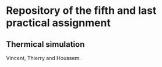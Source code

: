 # Repository of the fifth and last practical assignment
## Thermical simulation

Vincent, Thierry and Houssem.
